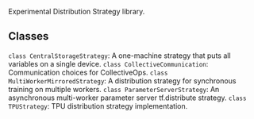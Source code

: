 Experimental Distribution Strategy library.
## Classes
`class CentralStorageStrategy`: A one-machine strategy that puts all variables on a single device.
`class CollectiveCommunication`: Communication choices for CollectiveOps.
`class MultiWorkerMirroredStrategy`: A distribution strategy for synchronous training on multiple workers.
`class ParameterServerStrategy`: An asynchronous multi-worker parameter server tf.distribute strategy.
`class TPUStrategy`: TPU distribution strategy implementation.
